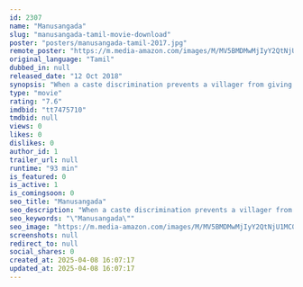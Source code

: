 ```yaml
---
id: 2307
name: "Manusangada"
slug: "manusangada-tamil-movie-download"
poster: "posters/manusangada-tamil-2017.jpg"
remote_poster: "https://m.media-amazon.com/images/M/MV5BMDMwMjIyY2QtNjU1MC00MzZmLTgwZDItYmU2ZjUzM2FlN2UyXkEyXkFqcGdeQXVyMTEzNzg0Mjkx._V1_SX300.jpg"
original_language: "Tamil"
dubbed_in: null
released_date: "12 Oct 2018"
synopsis: "When a caste discrimination prevents a villager from giving hos deceased father a rightful burial, he takes his fight for equality to court."
type: "movie"
rating: "7.6"
imdbid: "tt7475710"
tmdbid: null
views: 0
likes: 0
dislikes: 0
author_id: 1
trailer_url: null
runtime: "93 min"
is_featured: 0
is_active: 1
is_comingsoon: 0
seo_title: "Manusangada"
seo_description: "When a caste discrimination prevents a villager from giving hos deceased father a rightful burial, he takes his fight for equality to court."
seo_keywords: "\"Manusangada\""
seo_image: "https://m.media-amazon.com/images/M/MV5BMDMwMjIyY2QtNjU1MC00MzZmLTgwZDItYmU2ZjUzM2FlN2UyXkEyXkFqcGdeQXVyMTEzNzg0Mjkx._V1_SX300.jpg"
screenshots: null
redirect_to: null
social_shares: 0
created_at: 2025-04-08 16:07:17
updated_at: 2025-04-08 16:07:17
---
```


